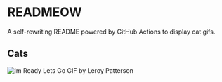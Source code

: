 # READMEOW

A self-rewriting README powered by GitHub Actions to display cat gifs.

## Cats

![Im Ready Lets Go GIF by Leroy Patterson](https://media1.giphy.com/media/CjmvTCZf2U3p09Cn0h/200.gif?cid=9acd02dahgnvit3tdb70iytua8mfzk3kyueod96maz1zma05&ep=v1_gifs_search&rid=200.gif&ct=g)
